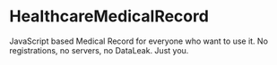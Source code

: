 # HealthcareMedicalRecord
JavaScript based Medical Record for everyone who want to use it. No registrations, no servers, no DataLeak. Just you. 

